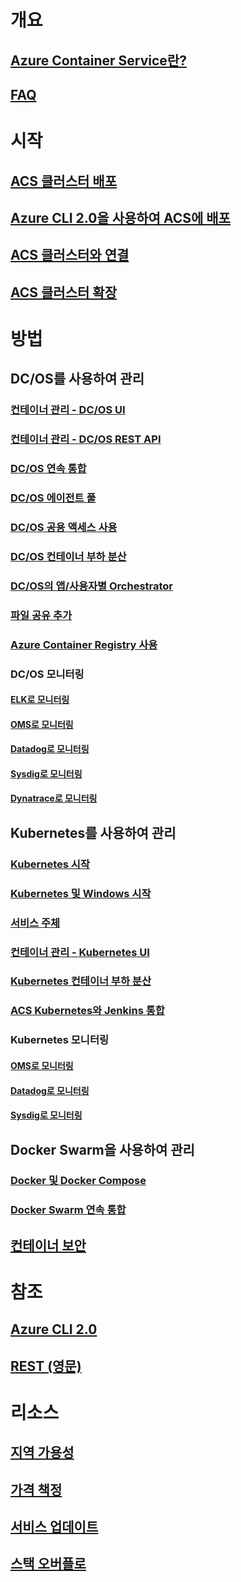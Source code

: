 # 개요
## [Azure Container Service란?](container-service-intro.md)
## [FAQ](container-service-faq.md)
# 시작
## [ACS 클러스터 배포](container-service-deployment.md)
## [Azure CLI 2.0을 사용하여 ACS에 배포](container-service-create-acs-cluster-cli.md)
## [ACS 클러스터와 연결](container-service-connect.md)
## [ACS 클러스터 확장](container-service-scale.md)
# 방법
## DC/OS를 사용하여 관리
### [컨테이너 관리 - DC/OS UI](container-service-mesos-marathon-ui.md)
### [컨테이너 관리 - DC/OS REST API](container-service-mesos-marathon-rest.md)
### [DC/OS 연속 통합](container-service-setup-ci-cd.md)
### [DC/OS 에이전트 풀](container-service-dcos-agents.md)
### [DC/OS 공용 액세스 사용](container-service-enable-public-access.md)
### [DC/OS 컨테이너 부하 분산](container-service-load-balancing.md)
### [DC/OS의 앱/사용자별 Orchestrator](container-service-application-specific-marathon.md)
### [파일 공유 추가](container-service-dcos-fileshare.md)
### [Azure Container Registry 사용](container-service-dcos-acr.md)
### DC/OS 모니터링
#### [ELK로 모니터링](container-service-monitoring-elk.md)
#### [OMS로 모니터링](container-service-monitoring-oms.md)
#### [Datadog로 모니터링](container-service-monitoring.md)
#### [Sysdig로 모니터링](container-service-monitoring-sysdig.md)
#### [Dynatrace로 모니터링](container-service-monitoring-dynatrace.md)
## Kubernetes를 사용하여 관리
### [Kubernetes 시작](container-service-kubernetes-walkthrough.md)
### [Kubernetes 및 Windows 시작](container-service-kubernetes-windows-walkthrough.md)
### [서비스 주체](container-service-kubernetes-service-principal.md)
### [컨테이너 관리 - Kubernetes UI](container-service-kubernetes-ui.md)
### [Kubernetes 컨테이너 부하 분산](container-service-kubernetes-load-balancing.md)
### [ACS Kubernetes와 Jenkins 통합](container-service-kubernetes-jenkins.md)
### Kubernetes 모니터링
#### [OMS로 모니터링](container-service-kubernetes-oms.md)
#### [Datadog로 모니터링](container-service-kubernetes-datadog.md)
#### [Sysdig로 모니터링](container-service-kubernetes-sysdig.md)
## Docker Swarm을 사용하여 관리
### [Docker 및 Docker Compose](container-service-docker-swarm.md)
### [Docker Swarm 연속 통합](container-service-docker-swarm-setup-ci-cd.md)
## [컨테이너 보안](container-service-security.md)
# 참조
## [Azure CLI 2.0](/cli/azure/acs)
## [REST (영문)](/rest/api/compute/containerservices)
# 리소스
## [지역 가용성](https://azure.microsoft.com/regions/services/)
## [가격 책정](https://azure.microsoft.com/pricing/details/container-service/)
## [서비스 업데이트](https://azure.microsoft.com/en-us/updates/?product=container-service&updatetype=&platform=)
## [스택 오버플로](http://stackoverflow.com/questions/tagged/azure-container-service)
